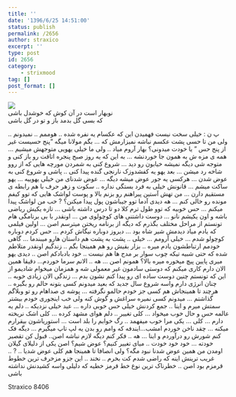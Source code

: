 ```yaml
---
title: ''
date: '1396/6/25 14:51:00'
status: publish
permalink: /2656
author: straxico
excerpt: ''
type: post
id: 2656
category:
    - strixmood
tag: []
post_format: []
---
```

<span title="Edited">[![](../../uploads/2017/06/9858999-300x297.png)](http://localhost/wp-content/uploads/2017/06/9858999.png)  
نوبهار است در آن کوش که خوشدل باشی  
که بسی گل بدمد باز و تو در گل باشی</span>

پ ن : خیلی سخت نیست فهمیدن این که عکسام یه نفره شده .. هوممم .. نمیدونم .. ولی من تا حسی پشت عکسم نباشه نمیزارمش که … بگم مولانا میگه “پنج حسیست غیر از پنج حس ” یا خودت میدونی؟ بهار آروم میاد .. ولی ما خیلی یهویی متوجهش میشیم …همه ی مزه ش به همون جا خوردنشه … به این که یه روز صبح پنجره اتاقت رو باز کنی و متوجه شی دیگه نمیشه خیابون رو دید … شروع کنی به شمردن مورچه هایی که از روو شاخه رد میشن … بعد یهو یه کفشدوزک نارنجی گنده پیدا کنی .. پاشی و شروع کنی به عوض شدن … هرکسی یه جور عوض میشه دیگه … عوض شدنای من خیلی یهوییه … یهو ساکت میشم … قانونش خیلی به فرد بستگی نداره .. سکوت و زهر حرف با هم رابطه ی مستقیم دارن … من تهش آستین پیراهنم رو بزنم بالا و پوست لواشک هایی که توو کیفم مونده رو خالی کنم … هه دیدی آدما توو جیباشون پول پیدا میکنن؟ ? خب من لواشک پیدا میکنم … حس خوبیه که توو طول ترم کلا دو تا درس داشته باشی … تازه یکیش ریاضی باشه و اون یکیشم نانو … دوست داشتنی های کوچولوی من … اونقدر با بی برنامگی هام تونستم از مراحل مختلف بگذرم که دیگه از برنامه ریختن میترسم اصن … اولین فیلمی که یادم میاد دیدمش شیر شاه بود … دیروز دوباره نیگاش کردم … حس کردم دوباره کوچولو شدم … خیلی آرومم … خیلی .. پشت به پشت هم داستان هارو میبندما … گاهی خودمم ارتباطشون یادم میره .. بزار بقیش رو هم همینجا بگم .. زندگیم اونقدر متلاطم شده که حتی شبیه تیکه چوب سوار بر مدج ها هم نیست .. خود بادبادکم اصن .. دیدی یهو میری پایین پیچ میخوره میره بالا؟ همونم اصن … هه .. الانم سرما خوردم… دقیقا همین الان دارم کاری میکنم که دوستی سادمون غیر معمولی شه و همزمان میخوام شادیمو از این که تونستم چنین دوست ساده ای رو پیدا کنم نشون بدم … زندگی الان زیادی خوبه .. چنان انرژی دارم واسه شروع سال جدید که بعید میدونم کسی بتونه حالم رو بگیره .. هرچند تا همینجاش هم کسی جز خودم حالمو نگرفته … پوشه ی صداهام رو تو وبلاگم گذاشتم … میدونم کسی نمیره سراغش و گوش کنه ولی خب اینجوری خودم بیشتر سمتش میرم و اینا .. جمع کردنش خیلی حس خوبی داره … عید خیلی نزدیکه .. دلم یه عالمه حس و حال خوب میخواد … کلی تغییر .. دلم هوای مشهد کرده … کلی اشک نریخته دارم … کلی … یکی مرا خوب میفهمد .. رگ خوابم را بلد است … استوریاشون بیقرارم میکنه … چقد ناخن خوردم امشب…ایندفه که وامم رو بدن یه لپ تاپ میگیرم … دیگه فک کنم شورش رو درآوردم و اینا … هه .. فکر کنم دیگه لازم نباشه اصن.. قبول کن تقصیر خودته … خود خود خودت .. میای تغییر کنیم؟ عوض شیم؟ اصن یکی از دلیلای گیلان اومدن من همین عوض شدنا نبود مگه؟ ولی انصافا تا همینجا هم کلی عوض شدیا .. ? .. غریب ترینش اینه که راضی شدم کت بخرم .. نخند .. این جزو مزخرف ترین خطوط قرمزم بود اصن .. خطرناک ترین نوع خط قرمز خطیه که دلیلی واسه کشیدنش نداشته باشی

Straxico 8406